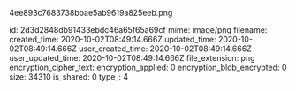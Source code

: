 4ee893c7683738bbae5ab9619a825eeb.png

id: 2d3d2848db91433ebdc46a65f65a69cf
mime: image/png
filename: 
created_time: 2020-10-02T08:49:14.666Z
updated_time: 2020-10-02T08:49:14.666Z
user_created_time: 2020-10-02T08:49:14.666Z
user_updated_time: 2020-10-02T08:49:14.666Z
file_extension: png
encryption_cipher_text: 
encryption_applied: 0
encryption_blob_encrypted: 0
size: 34310
is_shared: 0
type_: 4